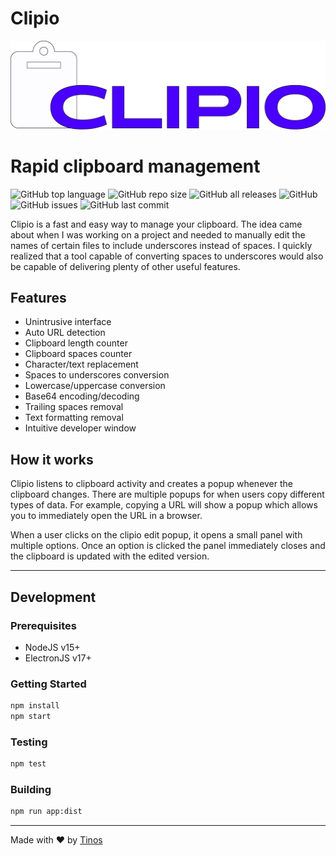 
# Clipio

![Clipio banner](https://raw.githubusercontent.com/pTinosq/clipio/main/content/clipio-banner.png)

# Rapid clipboard management

![GitHub top language](https://img.shields.io/github/languages/top/ptinosq/clipio)
![GitHub repo size](https://img.shields.io/github/repo-size/ptinosq/clipio)
![GitHub all releases](https://img.shields.io/github/downloads/ptinosq/clipio/total)
![GitHub](https://img.shields.io/github/license/ptinosq/clipio)
![GitHub issues](https://img.shields.io/github/issues/ptinosq/clipio)
![GitHub last commit](https://img.shields.io/github/last-commit/ptinosq/clipio)

Clipio is a fast and easy way to manage your clipboard. The idea came about when I was working on a project and needed to manually edit the names of certain files to include underscores instead of spaces. I quickly realized that a tool capable of converting spaces to underscores would also be capable of delivering plenty of other useful features.

## Features

- Unintrusive interface
- Auto URL detection
- Clipboard length counter
- Clipboard spaces counter
- Character/text replacement
- Spaces to underscores conversion
- Lowercase/uppercase conversion
- Base64 encoding/decoding
- Trailing spaces removal
- Text formatting removal
- Intuitive developer window

## How it works

Clipio listens to clipboard activity and creates a popup whenever the clipboard changes. There are multiple popups for when users copy different types of data. For example, copying a URL will show a popup which allows you to immediately open the URL in a browser.

When a user clicks on the clipio edit popup, it opens a small panel with multiple options. Once an option is clicked the panel immediately closes and the clipboard is updated with the edited version.

---

## Development

### **Prerequisites**

- NodeJS v15+
- ElectronJS v17+

### **Getting Started**

```bash
npm install
npm start
```

### **Testing**

```bash
npm test
```


### **Building**

```bash
npm run app:dist
```

---

Made with ❤️ by [Tinos](https://github.com/pTinosq)
